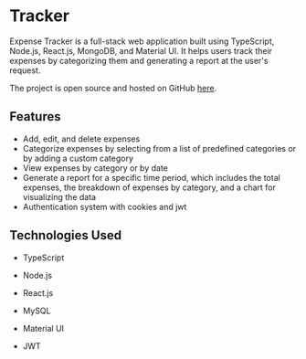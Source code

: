 # Tracker

Expense Tracker is a full-stack web application built using TypeScript, Node.js, React.js, MongoDB, and Material UI. It helps users track their expenses by categorizing them and generating a report at the user's request.

The project is open source and hosted on GitHub [here][git-repo-url].

## Features

- Add, edit, and delete expenses
- Categorize expenses by selecting from a list of predefined categories or by adding a custom category
- View expenses by category or by date
- Generate a report for a specific time period, which includes the total expenses, the breakdown of expenses by category, and a chart for visualizing the data
- Authentication system with cookies and jwt

## Technologies Used

- TypeScript
- Node.js
- React.js
- MySQL
- Material UI
- JWT


   [git-repo-url]: <https://github.com/aamirnazeer/tracker>
